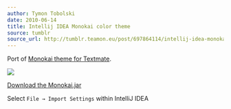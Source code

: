```yaml
---
author: Tymon Tobolski
date: 2010-06-14
title: Intellij IDEA Monokai color theme
source: tumblr
source_url: http://tumblr.teamon.eu/post/697864114/intellij-idea-monokai-color-theme
---
```


Port of [Monokai theme for Textmate](http://www.monokai.nl/blog/2006/07/15/textmate-color-theme/).

![](http://media.tumblr.com/tumblr_l40ivhrqKI1qat4ul.png)

[Download the Monokai.jar](http://s.teamon.eu/Monokai.jar)

Select `File → Import Settings` within IntelliJ IDEA
